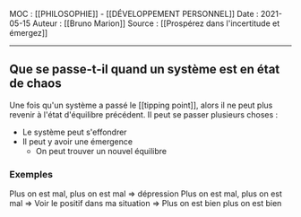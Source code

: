 MOC : [[PHILOSOPHIE]] - [[DÉVELOPPEMENT PERSONNEL]]
Date : 2021-05-15
Auteur : [[Bruno Marion]]
Source : [[Prospérez dans l'incertitude et émergez]]
***

## Que se passe-t-il quand un système est en état de chaos 
Une fois qu'un système a passé le [[tipping point]], alors il ne peut plus revenir à l'état d'équilibre précédent.
Il peut se passer plusieurs choses : 
- Le système peut s'effondrer 
- Il peut y avoir une émergence 
	- On peut trouver un nouvel équilibre

### Exemples 
Plus on est mal, plus on est mal => dépression 
Plus on est mal, plus on est mal => Voir le positif dans ma situation => Plus on est bien plus on est bien